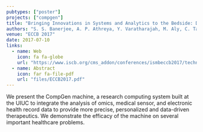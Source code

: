 ```yaml
---
pubtypes: ["poster"]
projects: ["compgen"]
title: "Bringing Innovations in Systems and Analytics to the Bedside: Design of the CompGen Machine"
authors: "S. S. Banerjee, A. P. Athreya, Y. Varatharajah, M. Aly, C. Tan, Z. Stephens, Z. Kalbarczyk, S. Lumetta, L. Wang, R. Weinshilboum, and R. K. Iyer"
venue: "ECCB 2017"
date: 2017-07-10
links:
  - name: Web
    icon: fa fa-globe
    url: "https://www.iscb.org/cms_addon/conferences/ismbeccb2017/technologytrack.php"
  - name: Abstract
    icon: far fa-file-pdf
    url: "files/ECCB2017.pdf"
---
```


We present the CompGen machine, a research computing system built at the UIUC to integrate the analysis of omics,
medical sensor, and electronic health record data to provide more precise, personalized and data-driven therapeutics. We
demonstrate the efficacy of the machine on several important healthcare problems.
